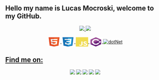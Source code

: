 ## Hello my name is Lucas Mocroski, welcome to my GitHub.
<div align="center">
<a href="https://github.com/Mocroski">
  <img height="150em" src="https://github-readme-stats.vercel.app/api?username=Mocroski&show_icons=true&theme=tokyonight&include_all_commits=true&count_private=true"/>
  <img height="150em" src="https://github-readme-stats.vercel.app/api/top-langs/?username=Mocroski&layout=compact&langs_count=7&theme=tokyonight"/>
</div>
  <div align="center" style="display: inline_block"><br>
  <img align="center" alt="HTML" height="30" width="40" src="https://raw.githubusercontent.com/devicons/devicon/master/icons/html5/html5-original.svg">
  <img align="center" alt="CSS" height="30" width="40" src="https://raw.githubusercontent.com/devicons/devicon/master/icons/css3/css3-original.svg"> 
  <img align="center" alt="Js" height="30" width="40" src="https://raw.githubusercontent.com/devicons/devicon/master/icons/javascript/javascript-plain.svg">
  <img align="center" alt="Csharp" height="30" width="40" src="https://raw.githubusercontent.com/devicons/devicon/master/icons/csharp/csharp-original.svg">
  <img align="center" alt="dotNet" height="30" width="40" src="https://img.shields.io/badge/.NET-5C2D91?style=for-the-badge&logo=.net&logoColor=white">
</div>


##  Find me on:
<p align="center">
 <a href="https://www.linkedin.com/in/lucas-mocroski-51a7a0216"target="_blank"><img src="https://img.shields.io/badge/-LinkedIn-%230077B5?style=for-the-badge&logo=linkedin&logoColor=white" target="_blank"></a> 
 <a href="https://stackoverflow.com/users/16358326/mr-mocroski"><img src="https://img.shields.io/badge/Stack_Overflow-FE7A16?style=for-the-badge&logo=stack-overflow&logoColor=white"target="_blank"></a>
 <a href = "mailto:devmocroski@gmail.com"><img src="https://img.shields.io/badge/-Gmail-%23333?style=for-the-badge&logo=gmail&logoColor=white" target="_blank"></a>
 <a href="https://www.instagram.com/sr_mocroski/"><img src="https://img.shields.io/badge/-Instagram-%23E4405F?style=for-the-badge&logo=instagram&logoColor=white" target="_blank"></a>
 <a href="https://open.spotify.com/user/gx5yjv7mb56yeix6bouc4ol27"><img src="https://img.shields.io/badge/Spotify-1ED760?&style=for-the-badge&logo=spotify&logoColor=white"target="_blank"></a>
  
</p>

<br />

